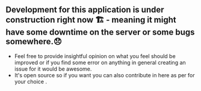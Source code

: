 ## Development for this application is under construction right now 🏗️ - meaning it might have some downtime on the server or some bugs somewhere.😞
- Feel free to provide insightful opinion on what you feel should be improved or if you find some error on anything in general creating an issue for it would be awesome.
- It's open source so if you want you can also contribute in here as per for your choice . 
